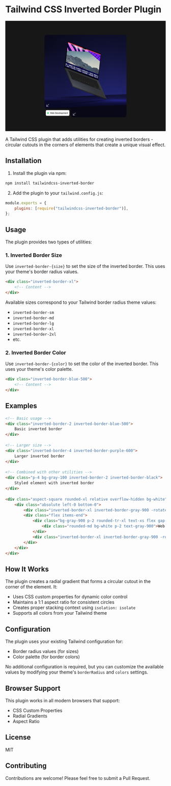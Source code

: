 # Tailwind CSS Inverted Border Plugin

![Tailwind CSS Inverted Border Plugin](https://raw.githubusercontent.com/pixelastronauts/tailwind-inverted-border/refs/heads/master/preview.png)

A Tailwind CSS plugin that adds utilities for creating inverted borders - circular cutouts in the corners of elements that create a unique visual effect.

## Installation

1. Install the plugin via npm:

```bash
npm install tailwindcss-inverted-border
```

2. Add the plugin to your `tailwind.config.js`:

```js
module.exports = {
	plugins: [require("tailwindcss-inverted-border")],
};
```

## Usage

The plugin provides two types of utilities:

### 1. Inverted Border Size

Use `inverted-border-{size}` to set the size of the inverted border. This uses your theme's border radius values.

```html
<div class="inverted-border-xl">
	<!-- Content -->
</div>
```

Available sizes correspond to your Tailwind border radius theme values:

- `inverted-border-sm`
- `inverted-border-md`
- `inverted-border-lg`
- `inverted-border-xl`
- `inverted-border-2xl`
- etc.

### 2. Inverted Border Color

Use `inverted-border-{color}` to set the color of the inverted border. This uses your theme's color palette.

```html
<div class="inverted-border-blue-500">
	<!-- Content -->
</div>
```

## Examples

```html
<!-- Basic usage -->
<div class="inverted-border-2 inverted-border-blue-500">
	Basic inverted border
</div>

<!-- Larger size -->
<div class="inverted-border-4 inverted-border-purple-600">
	Larger inverted border
</div>

<!-- Combined with other utilities -->
<div class="p-4 bg-gray-100 inverted-border-2 inverted-border-black">
	Styled element with inverted border
</div>

<div class="aspect-square rounded-xl relative overflow-hidden bg-white">
	<div class="absolute left-0 bottom-0">
		<div class="inverted-border-xl inverted-border-gray-900 -rotate-90 flex-none -mb-px"></div>
		<div class="flex items-end">
			<div class="bg-gray-900 p-2 rounded-tr-xl text-xs flex gap-2">
				<div class="rounded-md bg-white p-2 text-gray-900">Web Development</div>
			</div>
			<div class="inverted-border-xl inverted-border-gray-900 -rotate-90 flex-none -mb-px"></div>
		</div>
	</div>
</div>
```

## How It Works

The plugin creates a radial gradient that forms a circular cutout in the corner of the element. It:

- Uses CSS custom properties for dynamic color control
- Maintains a 1:1 aspect ratio for consistent circles
- Creates proper stacking context using `isolation: isolate`
- Supports all colors from your Tailwind theme

## Configuration

The plugin uses your existing Tailwind configuration for:

- Border radius values (for sizes)
- Color palette (for border colors)

No additional configuration is required, but you can customize the available values by modifying your theme's `borderRadius` and `colors` settings.

## Browser Support

This plugin works in all modern browsers that support:

- CSS Custom Properties
- Radial Gradients
- Aspect Ratio

## License

MIT

## Contributing

Contributions are welcome! Please feel free to submit a Pull Request.
